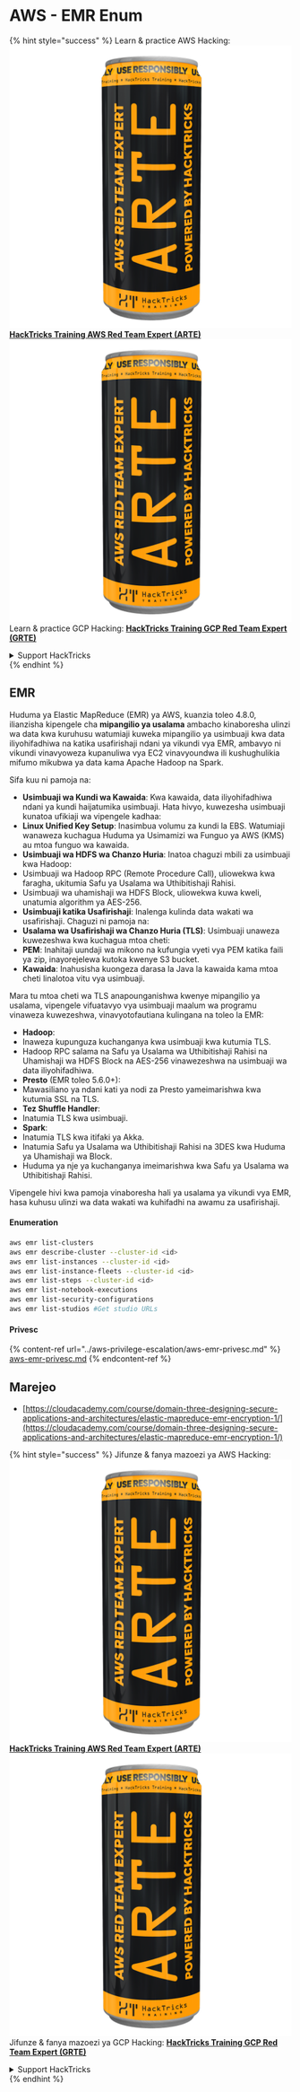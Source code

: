 # AWS - EMR Enum

{% hint style="success" %}
Learn & practice AWS Hacking:<img src="../../../.gitbook/assets/image (1) (1) (1).png" alt="" data-size="line">[**HackTricks Training AWS Red Team Expert (ARTE)**](https://training.hacktricks.xyz/courses/arte)<img src="../../../.gitbook/assets/image (1) (1) (1).png" alt="" data-size="line">\
Learn & practice GCP Hacking: <img src="../../../.gitbook/assets/image (2).png" alt="" data-size="line">[**HackTricks Training GCP Red Team Expert (GRTE)**<img src="../../../.gitbook/assets/image (2).png" alt="" data-size="line">](https://training.hacktricks.xyz/courses/grte)

<details>

<summary>Support HackTricks</summary>

* Check the [**subscription plans**](https://github.com/sponsors/carlospolop)!
* **Join the** 💬 [**Discord group**](https://discord.gg/hRep4RUj7f) or the [**telegram group**](https://t.me/peass) or **follow** us on **Twitter** 🐦 [**@hacktricks\_live**](https://twitter.com/hacktricks_live)**.**
* **Share hacking tricks by submitting PRs to the** [**HackTricks**](https://github.com/carlospolop/hacktricks) and [**HackTricks Cloud**](https://github.com/carlospolop/hacktricks-cloud) github repos.

</details>
{% endhint %}

## EMR

Huduma ya Elastic MapReduce (EMR) ya AWS, kuanzia toleo 4.8.0, ilianzisha kipengele cha **mipangilio ya usalama** ambacho kinaboresha ulinzi wa data kwa kuruhusu watumiaji kuweka mipangilio ya usimbuaji kwa data iliyohifadhiwa na katika usafirishaji ndani ya vikundi vya EMR, ambavyo ni vikundi vinavyoweza kupanuliwa vya EC2 vinavyoundwa ili kushughulikia mifumo mikubwa ya data kama Apache Hadoop na Spark.

Sifa kuu ni pamoja na:

* **Usimbuaji wa Kundi wa Kawaida**: Kwa kawaida, data iliyohifadhiwa ndani ya kundi haijatumika usimbuaji. Hata hivyo, kuwezesha usimbuaji kunatoa ufikiaji wa vipengele kadhaa:
* **Linux Unified Key Setup**: Inasimbua volumu za kundi la EBS. Watumiaji wanaweza kuchagua Huduma ya Usimamizi wa Funguo ya AWS (KMS) au mtoa funguo wa kawaida.
* **Usimbuaji wa HDFS wa Chanzo Huria**: Inatoa chaguzi mbili za usimbuaji kwa Hadoop:
* Usimbuaji wa Hadoop RPC (Remote Procedure Call), uliowekwa kwa faragha, ukitumia Safu ya Usalama wa Uthibitishaji Rahisi.
* Usimbuaji wa uhamishaji wa HDFS Block, uliowekwa kuwa kweli, unatumia algorithm ya AES-256.
* **Usimbuaji katika Usafirishaji**: Inalenga kulinda data wakati wa usafirishaji. Chaguzi ni pamoja na:
* **Usalama wa Usafirishaji wa Chanzo Huria (TLS)**: Usimbuaji unaweza kuwezeshwa kwa kuchagua mtoa cheti:
* **PEM**: Inahitaji uundaji wa mikono na kufungia vyeti vya PEM katika faili ya zip, inayorejelewa kutoka kwenye S3 bucket.
* **Kawaida**: Inahusisha kuongeza darasa la Java la kawaida kama mtoa cheti linalotoa vitu vya usimbuaji.

Mara tu mtoa cheti wa TLS anapounganishwa kwenye mipangilio ya usalama, vipengele vifuatavyo vya usimbuaji maalum wa programu vinaweza kuwezeshwa, vinavyotofautiana kulingana na toleo la EMR:

* **Hadoop**:
* Inaweza kupunguza kuchanganya kwa usimbuaji kwa kutumia TLS.
* Hadoop RPC salama na Safu ya Usalama wa Uthibitishaji Rahisi na Uhamishaji wa HDFS Block na AES-256 vinawezeshwa na usimbuaji wa data iliyohifadhiwa.
* **Presto** (EMR toleo 5.6.0+):
* Mawasiliano ya ndani kati ya nodi za Presto yameimarishwa kwa kutumia SSL na TLS.
* **Tez Shuffle Handler**:
* Inatumia TLS kwa usimbuaji.
* **Spark**:
* Inatumia TLS kwa itifaki ya Akka.
* Inatumia Safu ya Usalama wa Uthibitishaji Rahisi na 3DES kwa Huduma ya Uhamishaji wa Block.
* Huduma ya nje ya kuchanganya imeimarishwa kwa Safu ya Usalama wa Uthibitishaji Rahisi.

Vipengele hivi kwa pamoja vinaboresha hali ya usalama ya vikundi vya EMR, hasa kuhusu ulinzi wa data wakati wa kuhifadhi na awamu za usafirishaji.

#### Enumeration
```bash
aws emr list-clusters
aws emr describe-cluster --cluster-id <id>
aws emr list-instances --cluster-id <id>
aws emr list-instance-fleets --cluster-id <id>
aws emr list-steps --cluster-id <id>
aws emr list-notebook-executions
aws emr list-security-configurations
aws emr list-studios #Get studio URLs
```
#### Privesc

{% content-ref url="../aws-privilege-escalation/aws-emr-privesc.md" %}
[aws-emr-privesc.md](../aws-privilege-escalation/aws-emr-privesc.md)
{% endcontent-ref %}

## Marejeo

* [https://cloudacademy.com/course/domain-three-designing-secure-applications-and-architectures/elastic-mapreduce-emr-encryption-1/](https://cloudacademy.com/course/domain-three-designing-secure-applications-and-architectures/elastic-mapreduce-emr-encryption-1/)

{% hint style="success" %}
Jifunze & fanya mazoezi ya AWS Hacking:<img src="../../../.gitbook/assets/image (1) (1) (1).png" alt="" data-size="line">[**HackTricks Training AWS Red Team Expert (ARTE)**](https://training.hacktricks.xyz/courses/arte)<img src="../../../.gitbook/assets/image (1) (1) (1).png" alt="" data-size="line">\
Jifunze & fanya mazoezi ya GCP Hacking: <img src="../../../.gitbook/assets/image (2).png" alt="" data-size="line">[**HackTricks Training GCP Red Team Expert (GRTE)**<img src="../../../.gitbook/assets/image (2).png" alt="" data-size="line">](https://training.hacktricks.xyz/courses/grte)

<details>

<summary>Support HackTricks</summary>

* Angalia [**mpango wa usajili**](https://github.com/sponsors/carlospolop)!
* **Jiunge na** 💬 [**kikundi cha Discord**](https://discord.gg/hRep4RUj7f) au [**kikundi cha telegram**](https://t.me/peass) au **fuata** sisi kwenye **Twitter** 🐦 [**@hacktricks\_live**](https://twitter.com/hacktricks_live)**.**
* **Shiriki mbinu za hacking kwa kuwasilisha PRs kwa** [**HackTricks**](https://github.com/carlospolop/hacktricks) na [**HackTricks Cloud**](https://github.com/carlospolop/hacktricks-cloud) repos za github.

</details>
{% endhint %}
